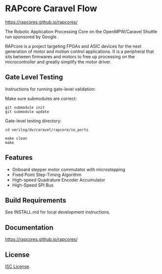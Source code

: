 # RAPcore Caravel Flow

https://rapcores.github.io/rapcores/

The Robotic Application Processing Core on the OpenMPW/Caravel Shuttle run sponsored by Google .

RAPcore is a project targeting FPGAs and ASIC devices for the next generation of motor and motion
control applications. It is a peripheral that sits between firmwares and motors to free up
processing on the microcontroller and greatly simplify the motor driver.

## Gate Level Testing

Instructions for running gate-level validation:

Make sure submodules are correct:
```
git submodule init
git submodule update
```

Gate-level testing directory:

```
cd verilog/dv/caravel/rapcore/io_ports
```

```
make clean
make
```

## Features

- Onboard stepper motor commutator with microstepping
- Fixed Point Step-Timing Algorithm
- High-speed Quadrature Encoder Accumulator
- High-Speed SPI Bus

## Build Requirements

See INSTALL.md for local development instructions.

## Documentation

https://rapcores.github.io/rapcores/

## License

[ISC License](https://en.wikipedia.org/wiki/ISC_license).

